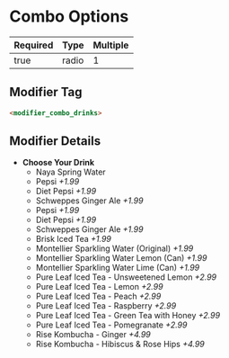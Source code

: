 # Combo Options

| Required | Type | Multiple |
|--|--|--|
| true | radio | 1 |

## Modifier Tag

```html
<modifier_combo_drinks>
````

## Modifier Details

- **Choose Your Drink**
  - Naya Spring Water
  - Pepsi *+1.99*
  - Diet Pepsi *+1.99*
  - Schweppes Ginger Ale *+1.99*
  - Pepsi *+1.99*
  - Diet Pepsi *+1.99*
  - Schweppes Ginger Ale *+1.99*
  - Brisk Iced Tea *+1.99*
  - Montellier Sparkling Water (Original) *+1.99*
  - Montellier Sparkling Water Lemon (Can) *+1.99*
  - Montellier Sparkling Water Lime (Can) *+1.99*
  - Pure Leaf Iced Tea - Unsweetened Lemon *+2.99*
  - Pure Leaf Iced Tea - Lemon *+2.99*
  - Pure Leaf Iced Tea - Peach *+2.99*
  - Pure Leaf Iced Tea - Raspberry *+2.99*
  - Pure Leaf Iced Tea - Green Tea with Honey *+2.99*
  - Pure Leaf Iced Tea - Pomegranate *+2.99*
  - Rise Kombucha - Ginger *+4.99*
  - Rise Kombucha - Hibiscus & Rose Hips *+4.99*